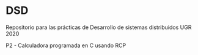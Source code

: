# DSD
Repositorio para las prácticas de Desarrollo de sistemas distribuidos UGR 2020

P2 - Calculadora programada en C usando RCP
